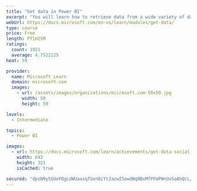 ```yaml
---
title: "Get data in Power BI"
excerpt: "You will learn how to retrieve data from a wide variety of data sources, including Microsoft Excel, relational databases, and NoSQL data stores. You will also learn how to improve performance while retrieving data."
webUrl: https://docs.microsoft.com/en-us/learn/modules/get-data/
type: course
price: Free
length: PT1H25M
ratings:
  count: 1921
  average: 4.7522125
heat: 59

provider:
  name: Microsoft Learn
  domain: microsoft.com
  images:
    - url: /assets/images/organizations/microsoft.com-50x50.jpg
      width: 50
      height: 50

levels:
  - Intermediate

topics:
  - Power BI

images:
  - url: https://docs.microsoft.com/learn/achievements/get-data-social.png
    width: 643
    height: 321
    isCached: true

secured: "dpzN9y5GUoFDgLdWUaasqfSen0iYt2azwI5ewdWq9BxMfPFmPWnUxSaAhQcL/1VhTb8CT4tCT6dTxvqBGUwBUKG7Y+z1eliZ3Phnh74z5ZFgITHKlxNNicHsgLTv6S/TPrHqF0Q0mETgTNZyk0MdZ2f2++eK9zzAieWFMZHuE8YAp7FHClFDL5KfHYrOETQ/LLHli2KND41y5mBK7LDJVtpBxGIVwEpM6NGpb7kQw9dLgMe/BzBTIgS0/xCu9HC9HBdgl6tC8YCQ9m1fk0Vq0D3iR87ey18A6gYjnnuqgljI4rRZbXR4Og8Xv+FbZ9FnhLiwha12CxFTJKXaISuYp+9ZWIf0+40nBYvcPwtkMb1nQyG3gKCMWWiDxX/PIlUxLTdeTSwibk181MsIjqfEeDyn5H6Gux2mfGak0f580HA=;JbTnQuq3ldAB89eUT5PZxQ=="
---
```


